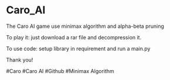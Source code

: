 # Caro_AI
 The Caro AI game use minimax algorithm and alpha-beta pruning

To play it: just download a rar file and decompression it.

To use code: setup library in requirement and run a main.py

Thank you!

#Caro
#Caro AI
#Github
#Minimax Algorithm
